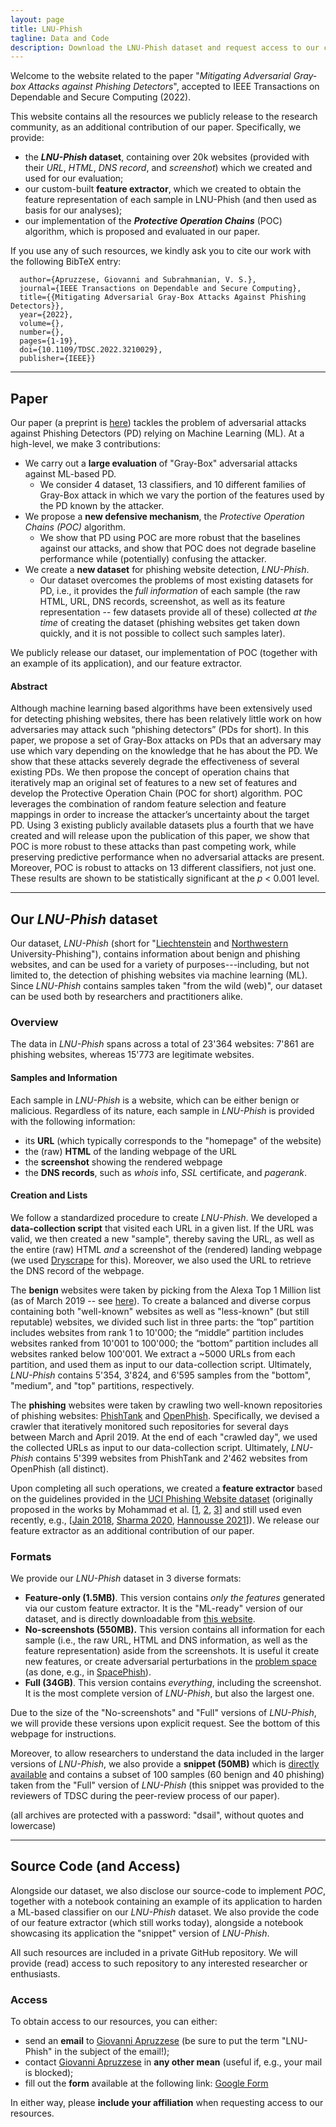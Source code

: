 ```yaml
---
layout: page
title: LNU-Phish
tagline: Data and Code
description: Download the LNU-Phish dataset and request access to our code.
---
```


Welcome to the website related to the paper "_Mitigating Adversarial Gray-box Attacks against Phishing Detectors_", accepted to IEEE Transactions on Dependable and Secure Computing (2022). 

This website contains all the resources we publicly release to the research community, as an additional contribution of our paper. Specifically, we provide:
* the **_LNU-Phish_ dataset**, containing over 20k websites (provided with their _URL_, _HTML_, _DNS record_, and _screenshot_) which we created and used for our evaluation; 
* our custom-built **feature extractor**, which we created to obtain the feature representation of each sample in LNU-Phish (and then used as basis for our analyses);
* our implementation of the **_Protective Operation Chains_** (POC) algorithm, which is proposed and evaluated in our paper. 

If you use any of such resources, we kindly ask you to cite our work with the following BibTeX entry:
```
  author={Apruzzese, Giovanni and Subrahmanian, V. S.},
  journal={IEEE Transactions on Dependable and Secure Computing}, 
  title={{Mitigating Adversarial Gray-Box Attacks Against Phishing Detectors}}, 
  year={2022},
  volume={},
  number={},
  pages={1-19},
  doi={10.1109/TDSC.2022.3210029},
  publisher={IEEE}}
```
---

## Paper

Our paper (a preprint is [here]({}/resources/tdsc22_paper.pdf)) tackles the problem of adversarial attacks against Phishing Detectors (PD) relying on Machine Learning (ML).
At a high-level, we make 3 contributions:
* We carry out a **large evaluation** of "Gray-Box" adversarial attacks against ML-based PD. 
  * We consider 4 dataset, 13 classifiers, and 10 different families of Gray-Box attack in which we vary the portion of the features used by the PD known by the attacker.
* We propose a **new defensive mechanism**, the _Protective Operation Chains (POC)_ algorithm. 
  * We show that PD using POC are more robust that the baselines against our attacks, and show that POC does not degrade baseline performance while (potentially) confusing the attacker.
* We create a **new dataset** for phishing website detection, _LNU-Phish_.
  * Our dataset overcomes the problems of most existing datasets for PD, i.e., it provides the _full information_ of each sample (the raw HTML, URL, DNS records, screenshot, as well as its feature representation -- few datasets provide all of these) collected _at the time_ of creating the dataset (phishing websites get taken down quickly, and it is not possible to collect such samples later).

We publicly release our dataset, our implementation of POC (together with an example of its application), and our feature extractor.


#### Abstract
 Although machine learning based algorithms have been extensively used for detecting phishing websites, there has been relatively little work on how adversaries may attack such “phishing detectors” (PDs for short). In this paper, we propose a set of Gray-Box attacks on PDs that an adversary may use which vary depending on the knowledge that he has about the PD. We show that these attacks severely degrade the effectiveness of several existing PDs. We then propose the concept of operation chains that iteratively map an original set of features to a new set of features and develop the Protective Operation Chain (POC for short) algorithm. POC leverages the combination of random feature selection and feature mappings in order to increase the attacker’s uncertainty about the target PD. Using 3 existing publicly available datasets plus a fourth that we have created and will release upon the publication of this paper, we show that POC is more robust to these attacks than past competing work, while preserving predictive performance when no adversarial attacks are present. Moreover, POC is robust to attacks on 13 different classifiers, not just one. These results are shown to be statistically significant at the _p_ < 0.001 level.

___


## Our _LNU-Phish_ dataset


Our dataset, _LNU-Phish_ (short for "[Liechtenstein](https://www.uni.li/en) and [Northwestern](https://www.northwestern.edu/) University-Phishing"), contains information about benign and phishing websites, and can be used for a variety of purposes---including, but not limited to, the detection of phishing websites via machine learning (ML). Since _LNU-Phish_ contains samples taken "from the wild (web)", our dataset can be used both by researchers and practitioners alike.    

### Overview

The data in _LNU-Phish_ spans across a total of 23'364 websites: 7'861 are phishing websites, whereas 15'773 are legitimate websites. 

#### Samples and Information

Each sample in _LNU-Phish_ is a website, which can be either benign or malicious. Regardless of its nature, each sample in _LNU-Phish_ is provided with the following information:
* its **URL** (which typically corresponds to the "homepage" of the website)
* the (raw) **HTML** of the landing webpage of the URL
* the **screenshot** showing the rendered webpage
* the **DNS records**, such as _whois_ info, _SSL_ certificate, and _pagerank_.

#### Creation and Lists
We follow a standardized procedure to create _LNU-Phish_. 
We developed a **data-collection script** that visited each URL in a given list. If the URL was valid, we then created a new "sample", thereby saving the URL, as well as the entire (raw) HTML _and_ a screenshot of the (rendered) landing webpage (we used [Dryscrape](https://dryscrape.readthedocs.io/en/latest/) for this). Moreover, we also used the URL to retrieve the DNS record of the webpage.


The **benign** websites were taken by picking from the Alexa Top 1 Million list (as of March 2019 -- see [here]()). To create a balanced and diverse corpus containing both "well-known" websites as well as "less-known" (but still reputable) websites, we divided such list in three parts: the “top” partition includes websites from rank 1 to 10'000; the “middle” partition includes websites ranked from 10'001 to 100'000; the “bottom” partition includes all websites ranked below 100'001. We extract a ~5000 URLs from each partition, and used them as input to our data-collection script. Ultimately, _LNU-Phish_ contains 5'354, 3'824, and 6'595 samples from the "bottom", "medium", and "top" partitions, respectively. 

The **phishing** websites were taken by crawling two well-known repositories of phishing websites: [PhishTank](https://phishtank.org/) and [OpenPhish](https://openphish.com/). Specifically, we devised a crawler that iteratively monitored such repositories for several days between March and April 2019. At the end of each "crawled day", we used the collected URLs as input to our data-collection script. Ultimately, _LNU-Phish_ contains 5'399 websites from PhishTank and 2'462 websites from OpenPhish (all distinct).

Upon completing all such operations, we created a **feature extractor** based on the guidelines provided in the [UCI Phishing Website dataset](https://archive.ics.uci.edu/ml/datasets/phishing+websites) (originally proposed in the works by Mohammad et al. [[1](https://ieeexplore.ieee.org/abstract/document/6470857), [2](https://link.springer.com/article/10.1007/s00521-013-1490-z), [3](https://ietresearch.onlinelibrary.wiley.com/doi/full/10.1049/iet-ifs.2013.0202)] and still used even recently, e.g., [[Jain 2018](https://link.springer.com/article/10.1007/s11235-017-0414-0), [Sharma 2020](https://ieeexplore.ieee.org/abstract/document/9198349), [Hannousse 2021](https://www.sciencedirect.com/science/article/pii/S0952197621001950)]). We release our feature extractor as an additional contribution of our paper.

### Formats

We provide our _LNU-Phish_ dataset in 3 diverse formats:

* **Feature-only (1.5MB)**. This version contains _only the features_ generated via our custom feature extractor. It is the "ML-ready" version of our dataset, and is directly downloadable from [this website](resources/LNU-Phish.FEATURES.zip).
* **No-screenshots (550MB).** This version contains all information for each sample (i.e., the raw URL, HTML and DNS information, as well as the feature representation) aside from the screenshots. It is useful it create new features, or create adversarial perturbations in the [problem space](https://ieeexplore.ieee.org/abstract/document/9152781) (as done, e.g., in [SpacePhish](https://spacephish.github.io/)).
* **Full (34GB)**. This version contains _everything_, including the screenshot. It is the most complete version of _LNU-Phish_, but also the largest one.

Due to the size of the "No-screenshots" and "Full" versions of _LNU-Phish_, we will provide these versions upon explicit request. See the bottom of this webpage for instructions.

Moreover, to allow researchers to understand the data included in the larger versions of _LNU-Phish_, we also provide a **snippet (50MB)** which is [directly available](resources/LNU-Phish_SNIPPET.zip) and contains a subset of 100 samples (60 benign and 40 phishing) taken from the "Full" version of _LNU-Phish_ (this snippet was provided to the reviewers of TDSC during the peer-review process of our paper).

(all archives are protected with a password: "dsail", without quotes and lowercase)

___

## Source Code (and Access)

Alongside our dataset, we also disclose our source-code to implement _POC_, together with a notebook containing an example of its application to harden a ML-based classifier on our _LNU-Phish_ dataset. We also provide the code of our feature extractor (which still works today), alongside a notebook showcasing its application the "snippet" version of _LNU-Phish_.

All such resources are included in a private GitHub repository. We will provide (read) access to such repository to any interested researcher or enthusiasts.

### Access

To obtain access to our resources, you can either:
* send an **email** to [Giovanni Apruzzese](mailto:giovanni.apruzzese@uni.li) (be sure to put the term "LNU-Phish" in the subject of the email!);
* contact [Giovanni Apruzzese](www.giovanniapruzzese.com) in **any other mean** (useful if, e.g., your mail is blocked);
* fill out the **form** available at the following link: [Google Form](https://forms.gle/3XgGJtThDAohjbmQ8)

In either way, please **include your affiliation** when requesting access to our resources.